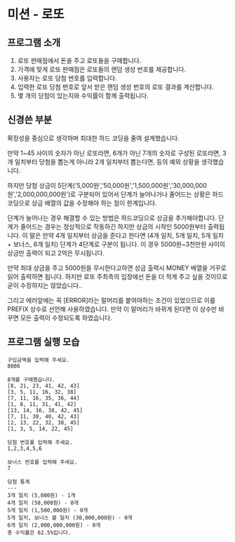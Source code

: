 # 미션 - 로또

## 프로그램 소개

1. 로또 판매점에서 돈을 주고 로또들을 구매합니다.
2. 가격에 맞게 로또 판매점은 로또들의 랜덤 생성 번호를 제공합니다.
3. 사용자는 로또 당첨 번호를 입력합니다.
4. 입력한 로또 당첨 번호로 앞서 받은 랜덤 생성 번호의 로또 결과를 계산합니다.
5. 몇 개의 당첨이 있는지와 수익률이 함께 출력됩니다.

## 신경쓴 부분

확장성을 중심으로 생각하며 최대한 하드 코딩을 줄여 설계했습니다.

만약 1~45 사이의 숫자가 아닌 로또라면,
6개가 아닌 7개의 숫자로 구성된 로또라면,
3개 일치부터 당첨을 뽑는게 아니라 2개 일치부터 뽑는다면,
등의 예외 상황을 생각했습니다.

하지만 당첨 상금이 5단계('5,000원','50,000원','1,500,000원','30,000,000원','2,000,000,000원')로 구분되어 있어서 단계가 늘어나거나 줄어드는 상황은 하드 코딩으로 상금 배열의 값을 수정해야 하는 점이 한계입니다.

단계가 늘어나는 경우 해결할 수 있는 방법은 하드코딩으로 상금을 추가해야합니다.
단계가 줄어드는 경우는 정상적으로 작동하긴 하지만 상금의 시작인 5000원부터 출력됩니다.
이 말은 만약 4개 일치부터 상금을 준다고 한다면 (4개 일치, 5개 일치, 5개 일치 + 보너스, 6개 일치) 단계가 4단계로 구분이 됩니다.
이 경우 5000원~3천만원 사이의 상금만 출력이 되고 2억은 무시됩니다.

만약 최대 상금을 주고 5000원을 무시한다고하면 상금 출력시 MONEY 배열을 거꾸로 읽어 출력하면 됩니다.
하지만 로또 주최측의 입장에선 돈을 더 적게 주고 싶을 것이므로 굳이 수정하지는 않았습니다..

그리고 에러앞에는 꼭 [ERROR]라는 말머리를 붙여야하는 조건이 있었으므로 이를 PREFIX 상수로 선언해 사용하였습니다.
만약 이 말머리가 바뀌게 된다면 이 상수만 바꾸면 모든 출력이 수정되도록 하였습니다.

## 프로그램 실행 모습

```
구입금액을 입력해 주세요.
8000

8개를 구매했습니다.
[8, 21, 23, 41, 42, 43]
[3, 5, 11, 16, 32, 38]
[7, 11, 16, 35, 36, 44]
[1, 8, 11, 31, 41, 42]
[13, 14, 16, 38, 42, 45]
[7, 11, 30, 40, 42, 43]
[2, 13, 22, 32, 38, 45]
[1, 3, 5, 14, 22, 45]

당첨 번호를 입력해 주세요.
1,2,3,4,5,6

보너스 번호를 입력해 주세요.
7

당첨 통계
---
3개 일치 (5,000원) - 1개
4개 일치 (50,000원) - 0개
5개 일치 (1,500,000원) - 0개
5개 일치, 보너스 볼 일치 (30,000,000원) - 0개
6개 일치 (2,000,000,000원) - 0개
총 수익률은 62.5%입니다.
```
